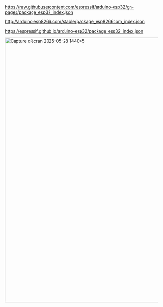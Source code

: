 https://raw.githubusercontent.com/espressif/arduino-esp32/gh-pages/package_esp32_index.json

http://arduino.esp8266.com/stable/package_esp8266com_index.json

https://espressif.github.io/arduino-esp32/package_esp32_index.json



<img width="871" alt="Capture d’écran 2025-05-28 144045" src="https://github.com/user-attachments/assets/bfd5a620-897b-4149-8ccb-132d1f594d26" />
